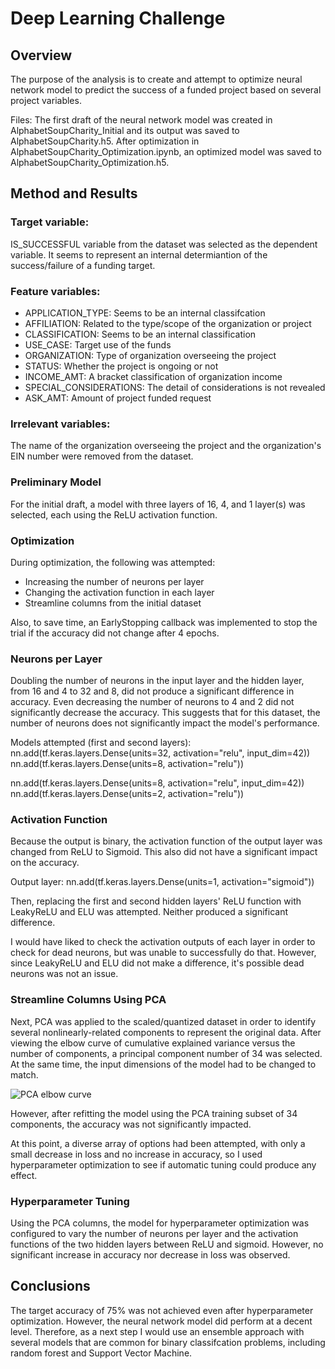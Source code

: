 # Deep Learning Challenge

## Overview
The purpose of the analysis is to create and attempt to optimize neural network model to predict the success of a funded project based on several project variables. 

Files:
The first draft of the neural network model was created in AlphabetSoupCharity_Initial and its output was saved to AlphabetSoupCharity.h5.
After optimization in AlphabetSoupCharity_Optimization.ipynb, an optimized model was saved to AlphabetSoupCharity_Optimization.h5.

## Method and Results

### Target variable:
IS_SUCCESSFUL variable from the dataset was selected as the dependent variable. It seems to represent an internal determiantion of the success/failure of a funding target.

### Feature variables:
* APPLICATION_TYPE: Seems to be an internal classifcation
* AFFILIATION: Related to the type/scope of the organization or project
* CLASSIFICATION: Seems to be an internal classification
* USE_CASE: Target use of the funds
* ORGANIZATION: Type of organization overseeing the project
* STATUS: Whether the project is ongoing or not
* INCOME_AMT: A bracket classification of organization income
* SPECIAL_CONSIDERATIONS: The detail of considerations is not revealed 
* ASK_AMT: Amount of project funded request

### Irrelevant variables:
The name of the organization overseeing the project and the organization's EIN number were removed from the dataset.

### Preliminary Model
For the initial draft, a model with three layers of 16, 4, and 1 layer(s) was selected, each using the ReLU activation function. 

### Optimization
During optimization, the following was attempted:
* Increasing the number of neurons per layer
* Changing the activation function in each layer
* Streamline columns from the initial dataset

Also, to save time, an EarlyStopping callback was implemented to stop the trial if the accuracy did not change after 4 epochs.

### Neurons per Layer
Doubling the number of neurons in the input layer and the hidden layer, from 16 and 4 to 32 and 8, did not produce a significant difference in accuracy. Even decreasing the number of neurons to 4 and 2 did not significantly decrease the accuracy. This suggests that for this dataset, the number of neurons does not significantly impact the model's performance.

Models attempted (first and second layers):
nn.add(tf.keras.layers.Dense(units=32, activation="relu", input_dim=42))
nn.add(tf.keras.layers.Dense(units=8, activation="relu"))

nn.add(tf.keras.layers.Dense(units=8, activation="relu", input_dim=42))
nn.add(tf.keras.layers.Dense(units=2, activation="relu"))

### Activation Function
Because the output is binary, the activation function of the output layer was changed from ReLU to Sigmoid. This also did not have a significant impact on the accuracy.

Output layer:
nn.add(tf.keras.layers.Dense(units=1, activation="sigmoid"))

Then, replacing the first and second hidden layers' ReLU function with LeakyReLU and ELU was attempted. Neither produced a significant difference.

I would have liked to check the activation outputs of each layer in order to check for dead neurons, but was unable to successfully do that. However, since LeakyReLU and ELU did not make a difference, it's possible dead neurons was not an issue.

### Streamline Columns Using PCA
Next, PCA was applied to the scaled/quantized dataset in order to identify several nonlinearly-related components to represent the original data. After viewing the elbow curve of cumulative explained variance versus the number of components, a principal component number of 34 was selected. At the same time, the input dimensions of the model had to be changed to match.

![PCA elbow curve](Resources/pca_elbow_curve.png)

However, after refitting the model using the PCA training subset of 34 components, the accuracy was not significantly impacted.

At this point, a diverse array of options had been attempted, with only a small decrease in loss and no increase in accuracy, so I used hyperparameter optimization to see if automatic tuning could produce any effect.

### Hyperparameter Tuning
Using the PCA columns, the model for hyperparameter optimization was configured to vary the number of neurons per layer and the activation functions of the two hidden layers between ReLU and sigmoid. However, no significant increase in accuracy nor decrease in loss was observed. 

## Conclusions
The target accuracy of 75% was not achieved even after hyperparameter optimization. However, the neural network model did perform at a decent level. Therefore, as a next step I would use an ensemble approach with several models that are common for binary classifcation problems, including random forest and Support Vector Machine.
